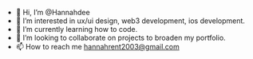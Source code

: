 - 👋 Hi, I’m @Hannahdee
- 👀 I’m interested in ux/ui design, web3 development, ios development. 
- 🌱 I’m currently learning how to code. 
- 💞️ I’m looking to collaborate on projects to broaden my portfolio.
- 📫 How to reach me hannahrent2003@gmail.com

<!---
Hannahdee/Hannahdee is a ✨ special ✨ repository because its `README.md` (this file) appears on your GitHub profile.
You can click the Preview link to take a look at your changes.
--->
